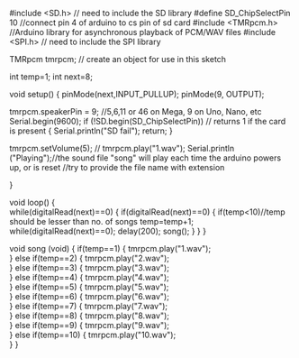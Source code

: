 #include <SD.h> // need to include the SD library
#define SD_ChipSelectPin 10 //connect pin 4 of arduino to cs pin of sd card
#include <TMRpcm.h> //Arduino library for asynchronous playback of PCM/WAV files
#include <SPI.h> //  need to include the SPI library

TMRpcm tmrpcm; // create an object for use in this sketch

int temp=1;
int next=8;

void setup()
{ 
 pinMode(next,INPUT_PULLUP);
 pinMode(9, OUTPUT);
 
 tmrpcm.speakerPin = 9; //5,6,11 or 46 on Mega, 9 on Uno, Nano, etc
 Serial.begin(9600);
 if (!SD.begin(SD_ChipSelectPin)) // returns 1 if the card is present
 {
  Serial.println("SD fail");
  return;
 }

 tmrpcm.setVolume(5); //
 tmrpcm.play("1.wav"); 
  Serial.println ("Playing");//the sound file "song" will play each time the arduino powers up, or is reset
                          //try to provide the file name with extension
                     
}


void loop()
{  
  while(digitalRead(next)==0)
  {
    if(digitalRead(next)==0)
    {
      if(temp<10)//temp should be lesser than no. of songs 
      temp=temp+1;
      while(digitalRead(next)==0);
      delay(200);
      song();
    }
  }
}


void song (void)
{
       if(temp==1)
  {
    tmrpcm.play("1.wav");  
  }
  else if(temp==2)
  {
    tmrpcm.play("2.wav");  
  }
  else if(temp==3)
  {
    tmrpcm.play("3.wav");  
  }
  else if(temp==4)
  {
    tmrpcm.play("4.wav");  
  }
  else if(temp==5)
  {
    tmrpcm.play("5.wav");  
  }
  else if(temp==6)
  {
    tmrpcm.play("6.wav");  
  }
  else if(temp==7)
  {
    tmrpcm.play("7.wav");  
  }
  else if(temp==8)
  {
    tmrpcm.play("8.wav");  
  }
  else if(temp==9)
  {
    tmrpcm.play("9.wav");  
  }
  else if(temp==10)
  {
    tmrpcm.play("10.wav");  
  }
}
